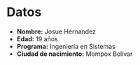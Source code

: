 # Datos
+ **Nombre:** Josue Hernandez
+ **Edad:** 19 años
+ **Programa:** Ingeniería en Sistemas
+ **Ciudad de nacimiento:** Mompox Bolívar



